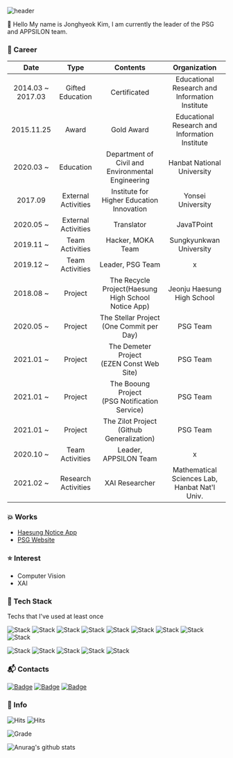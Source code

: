 ![header](https://capsule-render.vercel.app/api?type=soft&color=auto&height=150&section=header&text=Enfycius&fontSize=70&animation=twinkling)

:wave: Hello My name is Jonghyeok Kim, I am currently the leader of the PSG and APPSILON team.

### :runner: Career

|        Date       |         Type        |                      Contents                     |                  Organization                  |
|:-----------------:|:-------------------:|:-------------------------------------------------:|:----------------------------------------------:|
| 2014.03 ~ 2017.03 |   Gifted Education  |                    Certificated                   | Educational Research and Information Institute |
|     2015.11.25    |        Award        |                     Gold Award                    | Educational Research and Information Institute |
|     2020.03 ~     |      Education      | Department of Civil and Environmental Engineering |           Hanbat National University           |
|      2017.09      | External Activities |     Institute for Higher Education Innovation     |                Yonsei University               |
|     2020.05 ~     | External Activities |                     Translator                    |                    JavaTPoint                  |
|     2019.11 ~     |   Team Activities   |                 Hacker, MOKA Team                 |             Sungkyunkwan University            |
|     2019.12 ~     |   Team Activities   |                  Leader, PSG Team                 |                        x                       |
|     2018.08 ~     |       Project       |The Recycle Project(Haesung High School Notice App)|            Jeonju Haesung High School          |
|     2020.05 ~     |       Project       | The Stellar Project<br />(One Commit per Day)     |                    PSG Team                    |
|     2021.01 ~     |       Project       | The Demeter Project<br />(EZEN Const Web Site)    |                    PSG Team                    |
|     2021.01 ~     |       Project       | The Booung Project<br />(PSG Notification Service)|                    PSG Team                    |
|     2021.01 ~     |       Project       | The Zilot Project<br />(Github Generalization)    |                    PSG Team                    |
|     2020.10 ~     |   Team Activities   |               Leader, APPSILON Team               |                        x                       |
|     2021.02 ~     | Research Activities |                   XAI Researcher                  |  Mathematical Sciences Lab, Hanbat Nat'l Univ. |


### :boom: Works

- [Haesung Notice App](https://play.google.com/store/apps/details?id=com.jhspt.recycleproj "Recycle Project")
- [PSG Website](http://psg.or.kr/ "Stellar Project")

### :star: Interest

- Computer Vision
- XAI

### :hammer: Tech Stack

Techs that I've used at least once

![Stack](https://img.shields.io/badge/Python-3766AB?style=flat-square&logo=Python&logoColor=white)
![Stack](https://img.shields.io/badge/Ruby-FF4040?style=flat-square&logo=Ruby&logoColor=white)
![Stack](https://img.shields.io/badge/Java-007396?style=flat-square&logo=Java&logoColor=white)
![Stack](https://img.shields.io/badge/CSharp-1572B6?style=flat-square&logo=C%20Sharp&logoColor=white)
![Stack](https://img.shields.io/badge/C++-00599C?style=flat-square&logo=C%2B%2B&logoColor=white)
![Stack](https://img.shields.io/badge/C-A8B9CC?style=flat-square&logo=C&logoColor=white)
![Stack](https://img.shields.io/badge/JavaScript-ffb13b?style=flat-square&logo=javascript&logoColor=white)
![Stack](https://img.shields.io/badge/CSS-1572B6?style=flat-square&logo=css3&logoColor=white)
![Stack](https://img.shields.io/badge/HTML5-1572B6?style=flat-square&logo=HTML5&logoColor=white)

![Stack](https://img.shields.io/badge/Spring-6DB33F?style=flat-square&logo=Spring&logoColor=white)
![Stack](https://img.shields.io/badge/Node.js-1572B6?style=flat-square&logo=Node.js&logoColor=white)
![Stack](https://img.shields.io/badge/Flask-1572B6?style=flat-square&logo=Flask&logoColor=white)
![Stack](https://img.shields.io/badge/Django-092E20?style=flat-square&logo=Django&logoColor=white)
![Stack](https://img.shields.io/badge/MySQL-E6B91E?style=flat-square&logo=MySql&logoColor=white)

### :mailbox_with_mail: Contacts

[![Badge](http://img.shields.io/badge/-Instagram-black?style=flat&logo=Instagram&link=https://instagram.com/alpox.dev/)](https://www.instagram.com/___dev00/) [![Badge](http://img.shields.io/badge/-Tech%20Blog-FF4040?style=flat&logo=github&link=https://alpox.kr)](https://enfycius.github.io/) [![Badge](http://img.shields.io/badge/-Github-00BFBF?style=flat&logo=github&link=https://alpox.kr)](https://github.com/enfycius/) 

### :information_desk_person: Info

![Hits](https://hits.seeyoufarm.com/api/count/incr/badge.svg?url=https%3A%2F%2Fgithub.com%2Fenfycius%2Fhit-counter&count_bg=%2379C83D&title_bg=%23555555&icon=&icon_color=%23E7E7E7&title=hits&edge_flat=false) ![Hits](https://img.shields.io/github/followers/enfycius?label=Follow)

![Grade](https://img.shields.io/badge/grade-4.408%2F4.5-green)

![Anurag's github stats](https://github-readme-stats.vercel.app/api?username=enfycius&theme=dracula)
